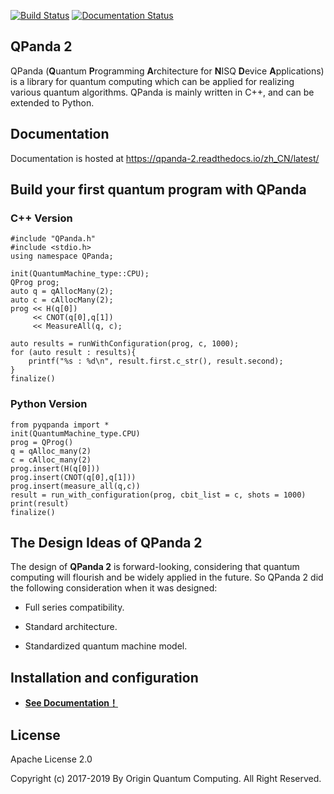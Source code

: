 [![Build Status](https://travis-ci.org/OriginQ/QPanda-2.svg?branch=master)](https://travis-ci.org/OriginQ/QPanda-2)
[![Documentation Status](https://readthedocs.org/projects/qpanda-2/badge/?version=master)](https://qpanda-2.readthedocs.io/zh_CN/master/?badge=master)

## QPanda 2


QPanda (**Q**uantum **P**rogramming **A**rchitecture for **N**ISQ **D**evice **A**pplications) is a library for quantum computing which can be applied for realizing various quantum algorithms. QPanda is mainly written in C++, and can be extended to Python.

## Documentation
Documentation is hosted at https://qpanda-2.readthedocs.io/zh_CN/latest/

## Build your first quantum program with QPanda

### C++ Version

    #include "QPanda.h"
    #include <stdio.h>
    using namespace QPanda;

    init(QuantumMachine_type::CPU);
    QProg prog;
    auto q = qAllocMany(2);
    auto c = cAllocMany(2);
    prog << H(q[0])
         << CNOT(q[0],q[1])
         << MeasureAll(q, c);
    
    auto results = runWithConfiguration(prog, c, 1000);
    for (auto result : results){
        printf("%s : %d\n", result.first.c_str(), result.second);
    }
    finalize()

### Python Version
    from pyqpanda import *
    init(QuantumMachine_type.CPU)
    prog = QProg()
    q = qAlloc_many(2)
    c = cAlloc_many(2)
    prog.insert(H(q[0]))
    prog.insert(CNOT(q[0],q[1]))
    prog.insert(measure_all(q,c))
    result = run_with_configuration(prog, cbit_list = c, shots = 1000)
    print(result)
    finalize()

## The Design Ideas of QPanda 2

The design of **QPanda 2** is forward-looking, considering that quantum computing will flourish and be widely applied in the future. So QPanda 2 did the following consideration when it was designed:

- Full series compatibility.

- Standard architecture.

- Standardized quantum machine model.

## Installation and configuration

-   **[See Documentation！](https://qpanda-2.readthedocs.io/zh_CN/latest/Tutorial.html)**

 ## License
 Apache License 2.0

 Copyright (c) 2017-2019 By Origin Quantum Computing. All Right Reserved.
